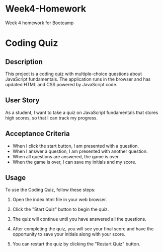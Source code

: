 # Week4-Homework
Week 4 homework for Bootcamp

# Coding Quiz

## Description

This project is a coding quiz with multiple-choice questions about JavaScript fundamentals. 
The application runs in the browser and has updated HTML and CSS powered by JavaScript code.

## User Story

As a student, I want to take a quiz on JavaScript fundamentals that stores high scores, so that I can track my progress.


## Acceptance Criteria

- When I click the start button, I am presented with a question.
- When I answer a question, I am presented with another question.
- When all questions are answered, the game is over.
- When the game is over, I can save my initials and my score.

## Usage

To use the Coding Quiz, follow these steps:

1. Open the index.html file in your web browser.

2. Click the "Start Quiz" button to begin the quiz.

5. The quiz will continue until you have answered all the questions.

6. After completing the quiz, you will see your final score and have the opportunity to save your initials along with your score.

7. You can restart the quiz by clicking the "Restart Quiz" button.
